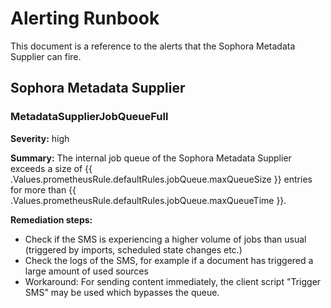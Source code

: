 # Alerting Runbook

This document is a reference to the alerts that the Sophora Metadata Supplier can fire.

## Sophora Metadata Supplier

### MetadataSupplierJobQueueFull

**Severity:** high

**Summary:** The internal job queue of the Sophora Metadata Supplier exceeds a size of {{ .Values.prometheusRule.defaultRules.jobQueue.maxQueueSize }} entries for more than {{ .Values.prometheusRule.defaultRules.jobQueue.maxQueueTime }}.

**Remediation steps:**

* Check if the SMS is experiencing a higher volume of jobs than usual (triggered by imports, scheduled state changes etc.)
* Check the logs of the SMS, for example if a document has triggered a large amount of used sources
* Workaround: For sending content immediately, the client script "Trigger SMS" may be used which bypasses the queue.